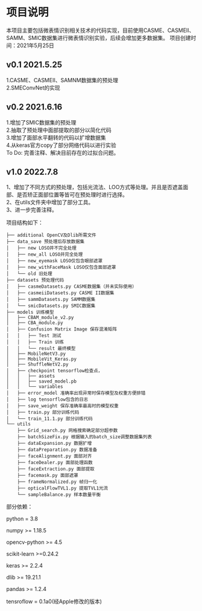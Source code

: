 # 项目说明

本项目主要包括微表情识别相关技术的代码实现，目前使用CASME、CASMEII、SAMM、SMIC数据集进行微表情识别实验，后续会增加更多数据集。
项目创建时间：2021年5月25日

## v0.1 2021.5.25

1.CASME、CASMEII、SAMNM数据集的预处理 \
2.SMEConvNet的实现

## v0.2 2021.6.16
1.增加了SMIC数据集的预处理 \
2.抽取了预处理中面部提取的部分以简化代码 \
3.增加了面部水平翻转的代码以扩增数据集 \
4.从keras官方copy了部分网络代码以进行实验\
To Do: 完善注释、解决目前存在的过拟合问题。

## v1.0 2022.7.8
1、增加了不同方式的预处理，包括光流法、LOO方式等处理。并且是否遮盖面部、是否矫正面部位置等皆可在预处理时进行选择。\
2、在utils文件夹中增加了部分工具。\
3、进一步完善注释。

项目结构如下： 
```
├── additional OpenCV及Dlib所需文件
├── data_save 预处理后存放数据集
│   ├── new LOSO并不完全处理
│   ├── new_all LOSO并完全处理
│   ├── new_eyemask LOSO仅包含眼部遮罩
│   ├── new_withFaceMask LOSO仅包含面部遮罩
│   └── old 旧处理
├── datasets 预处理代码
│   ├── casmeDatasets.py CASME数据集（并未实际使用）
│   ├── casmeiiDatasets.py CASME II数据集
│   ├── sammDatasets.py SAMM数据集
│   └── smicDatasets.py SMIC数据集
├── models 训练模型
│   ├── CBAM_module_v2.py
│   ├── CBA_module.py
│   ├── Confusion Matrix Image 保存混淆矩阵
│   │   ├── Test 测试
│   │   ├── Train 训练
│   │   └── result 最终模型
│   ├── MobileNetV3.py
│   ├── MobileVit_Keras.py
│   ├── ShuffleNetV2.py
│   ├── checkpoint tensorflow检查点，
│   │   ├── assets
│   │   ├── saved_model.pb
│   │   └── variables
│   ├── error_model 准确率出现异常时保存模型及权重方便排错
│   ├── log tensorflow包含的日志
│   ├── save_weight 保存准确率最高时的模型权重
│   ├── train.py 部分训练代码
│   └── train_11.1.py 部分训练代码
└── utils 
    ├── Grid_search.py 网格搜索确定部分超参数
    ├── batchSizeFix.py 根据输入的batch_size调整数据集列表
    ├── dataExpansion.py 数据扩增
    ├── dataPreparation.py 数据准备
    ├── faceAlignment.py 面部对齐
    ├── faceDealer.py 面部处理函数
    ├── faceExtraction.py 面部提取
    ├── facemask.py 面部遮罩
    ├── frameNormalized.py 帧归一化
    ├── opticalFlowTVL1.py 提取TVL1光流
    └── sampleBalance.py 样本数量平衡
```

部分依赖：

python = 3.8

numpy >= 1.18.5

opencv-python >= 4.5

scikit-learn >=0.24.2

keras >= 2.2.4

dlib >= 19.21.1

pandas >= 1.2.4

tensroflow = 0.1a0(经Apple修改的版本)


